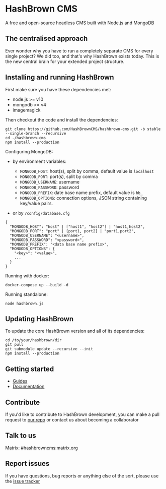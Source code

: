 # HashBrown CMS
A free and open-source headless CMS built with Node.js and MongoDB

## The centralised approach
Ever wonder why you have to run a completely separate CMS for every single project? We did too, and that's why HashBrown exists today. This is the new central brain for your extended project structure.

## Installing and running HashBrown
First make sure you have these dependencies met:  
- node.js >= v10 
- mongodb >= v4
- imagemagick  

Then checkout the code and install the dependencies:  
```
git clone https://github.com/HashBrownCMS/hashbrown-cms.git -b stable --single-branch --recursive
cd ./hashbrown-cms
npm install --production
```

Configuring MongoDB:

- by environment variables:

  - `MONGODB_HOST`: host(s), split by comma, default value is `localhost`
  - `MONGODB_PORT`: port(s), split by comma
  - `MONGODB_USERNAME`: username
  - `MONGODB_PASSWORD`: password
  - `MONGODB_PREFIX`: date base name prefix, default value is `hb_`
  - `MONGODB_OPTIONS`: connection options, JSON string containing key/value pairs.

- or by `/config/database.cfg`

```
{
  "MONGODB_HOST": "host" | ["host1", "host2"] | "host1,host2",
  "MONGODB_PORT": "port" | [port1, port2] | "port1,port2",
  "MONGODB_USERNAME": "<username>",
  "MONGODB_PASSWORD": "<password>",
  "MONGODB_PREFIX": "<data base name prefix>",
  "MONGODB_OPTIONS": {
    "<key>": "<value>",
    ...
  }
}
```

Running with docker:
```
docker-compose up --build -d
```

Running standalone:
```
node hashbrown.js
```

## Updating HashBrown
To update the core HashBrown version and all of its dependencies:
```
cd /to/your/hashbrown/dir
git pull
git submodule update --recursive --init
npm install --production
```

## Getting started
- [Guides](http://hashbrown.rocks/guides)
- [Documentation](http://hashbrown.rocks/docs)

## Contribute
If you'd like to contribute to HashBrown development, you can make a pull request to [our repo](https://github.com/HashBrownCMS/hashbrown-cms) or contact us about becoming a collaborator

## Talk to us

Matrix: #hashbrowncms:matrix.org

## Report issues
If you have questions, bug reports or anything else of the sort, please use the [issue tracker](https://github.com/Putaitu/hashbrown-cms/issues)
